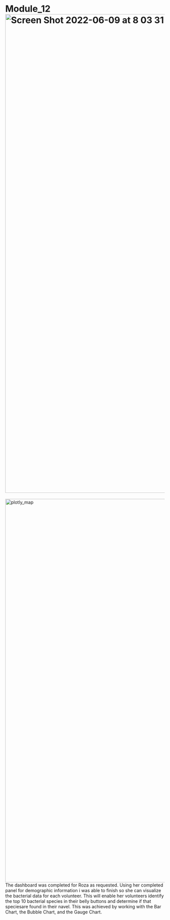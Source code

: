 # Module_12<img width="1512" alt="Screen Shot 2022-06-09 at 8 03 31 AM" src="https://user-images.githubusercontent.com/98244064/172880229-7f19fede-5a09-4b81-b28e-53fc5701cf41.png">
<img width="1211" alt="plotly_map" src="https://user-images.githubusercontent.com/98244064/172948161-4f88f244-4cb3-4a6a-b677-4b92db34ba74.png">
The dashboard was completed for Roza as requested. Using her completed panel for demographic information i was able to finish so she can visualize the bacterial data for each volunteer. This will enable her volunteers identify the top 10 bacterial species in their belly buttons and determine if that speciesare found in their navel. This was achieved by working with the Bar Chart, the Bubble Chart, and the Gauge Chart.
